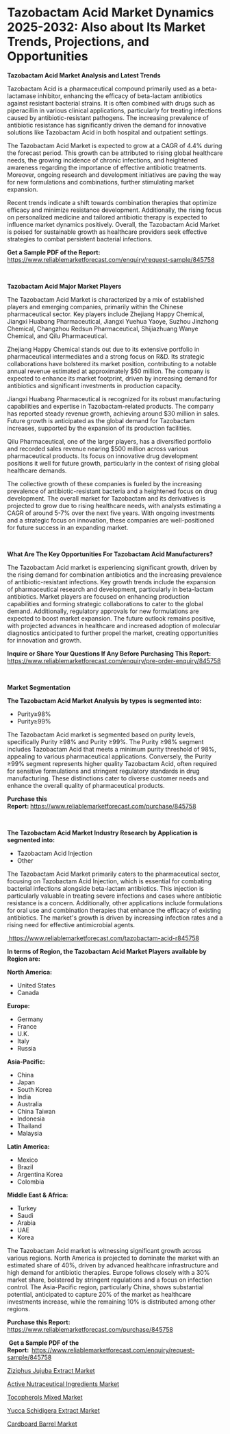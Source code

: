 <p><h1>Tazobactam Acid Market Dynamics 2025-2032: Also about Its Market Trends, Projections, and Opportunities</h1></p><p><strong>Tazobactam Acid Market Analysis and Latest Trends</strong></p>
<p><p>Tazobactam Acid is a pharmaceutical compound primarily used as a beta-lactamase inhibitor, enhancing the efficacy of beta-lactam antibiotics against resistant bacterial strains. It is often combined with drugs such as piperacillin in various clinical applications, particularly for treating infections caused by antibiotic-resistant pathogens. The increasing prevalence of antibiotic resistance has significantly driven the demand for innovative solutions like Tazobactam Acid in both hospital and outpatient settings.</p><p>The Tazobactam Acid Market is expected to grow at a CAGR of 4.4% during the forecast period. This growth can be attributed to rising global healthcare needs, the growing incidence of chronic infections, and heightened awareness regarding the importance of effective antibiotic treatments. Moreover, ongoing research and development initiatives are paving the way for new formulations and combinations, further stimulating market expansion.</p><p>Recent trends indicate a shift towards combination therapies that optimize efficacy and minimize resistance development. Additionally, the rising focus on personalized medicine and tailored antibiotic therapy is expected to influence market dynamics positively. Overall, the Tazobactam Acid Market is poised for sustainable growth as healthcare providers seek effective strategies to combat persistent bacterial infections.</p></p>
<p><strong>Get a Sample PDF of the Report:&nbsp;</strong> <a href="https://www.reliablemarketforecast.com/enquiry/request-sample/845758?utm_campaign=1903&utm_medium=2&utm_source=Github&utm_content=ia&utm_term=01042025&utm_id=tazobactam-acid">https://www.reliablemarketforecast.com/enquiry/request-sample/845758</a></p>
<p>&nbsp;</p>
<p><strong>Tazobactam Acid Major Market Players</strong></p>
<p><p>The Tazobactam Acid Market is characterized by a mix of established players and emerging companies, primarily within the Chinese pharmaceutical sector. Key players include Zhejiang Happy Chemical, Jiangxi Huabang Pharmaceutical, Jiangxi Yuehua Yaoye, Suzhou Jinzhong Chemical, Changzhou Redsun Pharmaceutical, Shijiazhuang Wanye Chemical, and Qilu Pharmaceutical.</p><p>Zhejiang Happy Chemical stands out due to its extensive portfolio in pharmaceutical intermediates and a strong focus on R&D. Its strategic collaborations have bolstered its market position, contributing to a notable annual revenue estimated at approximately $50 million. The company is expected to enhance its market footprint, driven by increasing demand for antibiotics and significant investments in production capacity.</p><p>Jiangxi Huabang Pharmaceutical is recognized for its robust manufacturing capabilities and expertise in Tazobactam-related products. The company has reported steady revenue growth, achieving around $30 million in sales. Future growth is anticipated as the global demand for Tazobactam increases, supported by the expansion of its production facilities.</p><p>Qilu Pharmaceutical, one of the larger players, has a diversified portfolio and recorded sales revenue nearing $500 million across various pharmaceutical products. Its focus on innovative drug development positions it well for future growth, particularly in the context of rising global healthcare demands.</p><p>The collective growth of these companies is fueled by the increasing prevalence of antibiotic-resistant bacteria and a heightened focus on drug development. The overall market for Tazobactam and its derivatives is projected to grow due to rising healthcare needs, with analysts estimating a CAGR of around 5-7% over the next five years. With ongoing investments and a strategic focus on innovation, these companies are well-positioned for future success in an expanding market.</p></p>
<p>&nbsp;</p>
<p><strong>What Are The Key Opportunities For Tazobactam Acid Manufacturers?</strong></p>
<p><p>The Tazobactam Acid market is experiencing significant growth, driven by the rising demand for combination antibiotics and the increasing prevalence of antibiotic-resistant infections. Key growth trends include the expansion of pharmaceutical research and development, particularly in beta-lactam antibiotics. Market players are focused on enhancing production capabilities and forming strategic collaborations to cater to the global demand. Additionally, regulatory approvals for new formulations are expected to boost market expansion. The future outlook remains positive, with projected advances in healthcare and increased adoption of molecular diagnostics anticipated to further propel the market, creating opportunities for innovation and growth.</p></p>
<p><strong>Inquire or Share Your Questions If Any Before Purchasing This Report:</strong> <a href="https://www.reliablemarketforecast.com/enquiry/pre-order-enquiry/845758?utm_campaign=1903&utm_medium=2&utm_source=Github&utm_content=ia&utm_term=01042025&utm_id=tazobactam-acid">https://www.reliablemarketforecast.com/enquiry/pre-order-enquiry/845758</a></p>
<p>&nbsp;</p>
<p><strong>Market Segmentation</strong></p>
<p><strong>The Tazobactam Acid Market Analysis by types is segmented into:</strong></p>
<p><ul><li>Purity≥98%</li><li>Purity≥99%</li></ul></p>
<p><p>The Tazobactam Acid market is segmented based on purity levels, specifically Purity ≥98% and Purity ≥99%. The Purity ≥98% segment includes Tazobactam Acid that meets a minimum purity threshold of 98%, appealing to various pharmaceutical applications. Conversely, the Purity ≥99% segment represents higher quality Tazobactam Acid, often required for sensitive formulations and stringent regulatory standards in drug manufacturing. These distinctions cater to diverse customer needs and enhance the overall quality of pharmaceutical products.</p></p>
<p><strong>Purchase this Report:&nbsp;</strong><a href="https://www.reliablemarketforecast.com/purchase/845758?utm_campaign=1903&utm_medium=2&utm_source=Github&utm_content=ia&utm_term=01042025&utm_id=tazobactam-acid">https://www.reliablemarketforecast.com/purchase/845758</a></p>
<p>&nbsp;</p>
<p><strong>The Tazobactam Acid Market Industry Research by Application is segmented into:</strong></p>
<p><ul><li>Tazobactam Acid Injection</li><li>Other</li></ul></p>
<p><p>The Tazobactam Acid Market primarily caters to the pharmaceutical sector, focusing on Tazobactam Acid Injection, which is essential for combating bacterial infections alongside beta-lactam antibiotics. This injection is particularly valuable in treating severe infections and cases where antibiotic resistance is a concern. Additionally, other applications include formulations for oral use and combination therapies that enhance the efficacy of existing antibiotics. The market's growth is driven by increasing infection rates and a rising need for effective antimicrobial agents.</p></p>
<p><a href="https://www.reliablemarketforecast.com/tazobactam-acid-r845758?utm_campaign=1903&utm_medium=2&utm_source=Github&utm_content=ia&utm_term=01042025&utm_id=tazobactam-acid">&nbsp;https://www.reliablemarketforecast.com/tazobactam-acid-r845758</a></p>
<p><strong>In terms of Region, the Tazobactam Acid Market Players available by Region are:</strong></p>
<p>
    <p> <strong> North America: </strong>
        <ul>
            <li>United States</li>
            <li>Canada</li>
        </ul>
        </p> 
    <p> <strong> Europe: </strong>
        <ul>
            <li>Germany</li>
            <li>France</li>
            <li>U.K.</li>
            <li>Italy</li>
            <li>Russia</li>
        </ul>
        </p> 
    <p> <strong> Asia-Pacific: </strong>
        <ul>
            <li>China</li>
            <li>Japan</li>
            <li>South Korea</li>
            <li>India</li>
            <li>Australia</li>
            <li>China Taiwan</li>
            <li>Indonesia</li>
            <li>Thailand</li>
            <li>Malaysia</li>
        </ul>
        </p> 
    <p> <strong> Latin America: </strong>
        <ul>
            <li>Mexico</li>
            <li>Brazil</li>
            <li>Argentina Korea</li>
            <li>Colombia</li>
        </ul>
        </p> 
    <p> <strong> Middle East & Africa: </strong>
        <ul>
            <li>Turkey</li>
            <li>Saudi</li>
            <li>Arabia</li>
            <li>UAE</li>
            <li>Korea</li>
        </ul>
    </p>
    </p>
<p><p>The Tazobactam Acid market is witnessing significant growth across various regions. North America is projected to dominate the market with an estimated share of 40%, driven by advanced healthcare infrastructure and high demand for antibiotic therapies. Europe follows closely with a 30% market share, bolstered by stringent regulations and a focus on infection control. The Asia-Pacific region, particularly China, shows substantial potential, anticipated to capture 20% of the market as healthcare investments increase, while the remaining 10% is distributed among other regions.</p></p>
<p><strong>Purchase this Report: </strong><a href="https://www.reliablemarketforecast.com/purchase/845758?utm_campaign=1903&utm_medium=2&utm_source=Github&utm_content=ia&utm_term=01042025&utm_id=tazobactam-acid">https://www.reliablemarketforecast.com/purchase/845758</a></p>
<p>&nbsp;<strong>Get a Sample PDF of the Report:&nbsp;&nbsp;</strong><a href="https://www.reliablemarketforecast.com/enquiry/request-sample/845758?utm_campaign=1903&utm_medium=2&utm_source=Github&utm_content=ia&utm_term=01042025&utm_id=tazobactam-acid">https://www.reliablemarketforecast.com/enquiry/request-sample/845758</a></p>
<p><strong></strong></p>
<p><p><a href="https://github.com/ifsahvadenah/Market-Research-Report-List-1/blob/main/ziziphus-jujuba-extract-market.md?utm_campaign=1903&utm_medium=2&utm_source=Github&utm_content=ia&utm_term=01042025&utm_id=tazobactam-acid">Ziziphus Jujuba Extract Market</a></p><p><a href="https://github.com/viohlbrenksf/Market-Research-Report-List-1/blob/main/active-nutraceutical-ingredients-market.md?utm_campaign=1903&utm_medium=2&utm_source=Github&utm_content=ia&utm_term=01042025&utm_id=tazobactam-acid">Active Nutraceutical Ingredients Market</a></p><p><a href="https://github.com/irfadac/Market-Research-Report-List-5/blob/main/tocopherols-mixed-market.md?utm_campaign=1903&utm_medium=2&utm_source=Github&utm_content=ia&utm_term=01042025&utm_id=tazobactam-acid">Tocopherols Mixed Market</a></p><p><a href="https://github.com/merzafairy04/Market-Research-Report-List-1/blob/main/yucca-schidigera-extract-market.md?utm_campaign=1903&utm_medium=2&utm_source=Github&utm_content=ia&utm_term=01042025&utm_id=tazobactam-acid">Yucca Schidigera Extract Market</a></p><p><a href="https://github.com/vasosblenksk/Market-Research-Report-List-1/blob/main/cardboard-barrel-market.md?utm_campaign=1903&utm_medium=2&utm_source=Github&utm_content=ia&utm_term=01042025&utm_id=tazobactam-acid">Cardboard Barrel Market</a></p></p>